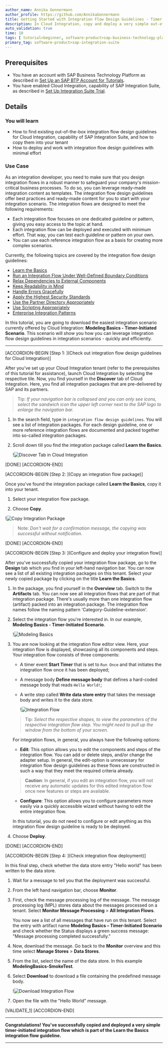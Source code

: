 ```yaml
---
author_name: Annika Gonnermann
author_profile: https://github.com/AnnikaGonnermann
title: Getting Started with Integration Flow Design Guidelines - Timer-Initiated Scenario
description: In Cloud Integration, copy and deploy a very simple out-of-the-box integration flow design guideline with a timer-initiated integration flow that writes an entry to the data store.
auto_validation: true
time: 10
tags: [ tutorial>beginner, software-product>sap-business-technology-platform]
primary_tag: software-product>sap-integration-suite
---
```


## Prerequisites
 - You have an account with SAP Business Technology Platform as described in [Set Up an SAP BTP Account for Tutorials](group.btp-setup).
 - You have enabled Cloud Integration, capability of SAP Integration Suite, as described in [Set Up Integration Suite Trial](cp-starter-isuite-onboard-subscribe).

## Details
### You will learn
  - How to find existing out-of-the-box integration flow design guidelines for Cloud Integration, capability of SAP Integration Suite, and how to copy them into your tenant
  - How to deploy and work with integration flow design guidelines with minimal effort

### Use Case
As an integration developer, you need to make sure that you design integration flows in a robust manner to safeguard your company's mission-critical business processes. To do so, you can leverage ready-made integration content as templates. The integration flow design guidelines offer best practices and ready-made content for you to start with your integration scenario. The integration flows are designed to meet the following requirements:

- Each integration flow focuses on one dedicated guideline or pattern, giving you easy access to the topic at hand.
- Each integration flow can be deployed and executed with minimum effort. That way, you can test each guideline or pattern on your own.
- You can use each reference integration flow as a basis for creating more complex scenarios.

Currently, the following topics are covered by the integration flow design guidelines:

- [Learn the Basics](https://help.sap.com/viewer/368c481cd6954bdfa5d0435479fd4eaf/Cloud/en-US/ebc6034cd1044e4093683cf61425175a.html)
- [Run an Integration Flow Under Well-Defined Boundary Conditions](https://help.sap.com/viewer/368c481cd6954bdfa5d0435479fd4eaf/Cloud/en-US/f8cf97498d2549daab65db34f11e119d.html)
- [Relax Dependencies to External Components](https://help.sap.com/viewer/368c481cd6954bdfa5d0435479fd4eaf/Cloud/en-US/3ea1e33606c24c27ad097d60b57b6e4e.html)
- [Keep Readability in Mind](https://help.sap.com/viewer/368c481cd6954bdfa5d0435479fd4eaf/Cloud/en-US/578fa7780344468388f689455f38b3a4.html)
- [Handle Errors Gracefully](https://help.sap.com/viewer/368c481cd6954bdfa5d0435479fd4eaf/Cloud/en-US/42c95f752c8d4b4cad98b7608223424f.html)
- [Apply the Highest Security Standards](https://help.sap.com/viewer/368c481cd6954bdfa5d0435479fd4eaf/Cloud/en-US/201fd43d4dab4bce9144ebfd9cdfbb20.html)
- [Use the Partner Directory Appropriately](https://help.sap.com/viewer/368c481cd6954bdfa5d0435479fd4eaf/Cloud/en-US/6e00412aebd549f8b5771c9397c08c5d.html)
- [Use Scripting Appropriately](https://help.sap.com/viewer/368c481cd6954bdfa5d0435479fd4eaf/Cloud/en-US/d4dc13c927b044b2a38e458f4cea9da5.html)
- [Enterprise Integration Patterns](https://help.sap.com/viewer/368c481cd6954bdfa5d0435479fd4eaf/Cloud/en-US/eaf929e1e9ac4185b18b545df104f50f.html)

In this tutorial, you are going to download the easiest integration scenario currently offered by Cloud Integration: **Modeling Basics - Timer-Initiated Scenario**. This scenario will show you how you can leverage integration flow design guidelines in integration scenarios - quickly and efficiently.

---

[ACCORDION-BEGIN [Step 1: ](Check out integration flow design guidelines for Cloud Integration)]

After you've set up your Cloud Integration tenant (refer to the prerequisites of this tutorial for assistance), launch Cloud Integration by selecting the respective tile. Now, you find yourself in the **Discover** tab of Cloud Integration. Here, you find all integration packages that are pre-delivered by SAP and its partners.

> Tip: *If your navigation bar is collapsed and you can only see icons, select the sandwich icon the upper left corner next to the SAP logo to enlarge the navigation bar.*

1. In the search field, type in `integration flow design guidelines`. You will see a list of integration packages. For each design guideline, one or more reference integration flows are documented and packed together into so-called integration packages.

2. Scroll down till you find the integration package called **Learn the Basics**.

    !![Discover Tab in Cloud Integration](btw-design-guidelines_design-space.png)

[DONE]
[ACCORDION-END]

[ACCORDION-BEGIN [Step 2: ](Copy an integration flow package)]

Once you've found the integration package called **Learn the Basics**, copy it into your tenant.

1. Select your integration flow package.

2. Choose **Copy**.

!![Copy Integration Package](btw-design-guidelines_design-space-copy.png)

> Note: *Don't wait for a confirmation message, the copying was successful without notification.*

[DONE]
[ACCORDION-END]


[ACCORDION-BEGIN [Step 3: ](Configure and deploy your integration flow)]

After you've successfully copied your integration flow package, go to the **Design** tab which you find in your left-hand navigation bar. You can now see a list of all existing integration packages on this tenant. Select your newly copied package by clicking on the title **Learn the Basics**.

1. In the package, you find yourself in the **Overview** tab. Switch to the **Artifacts** tab. You can now see all integration flows that are part of that integration package. There's usually more than one integration flow (artifact) packed into an integration package. The integration flow names follow the naming pattern 'Category-Guideline-extension'.

2. Select the integration flow you're interested in. In our example, **Modeling Basics - Timer-Initiated Scenario**.

    !![Modeling Basics](btw-design-guidelines_modeling-basics.png)  

3. You are now looking at the integration flow editor view. Here, your integration flow is displayed, showcasing all its components and steps. Your integration flow consists of three components:

    - A timer event **Start Timer** that is set to `Run Once` and that initiates the integration flow once it has been deployed;
    - A message body **Define message body** that defines a hard-coded message body that reads `Hello World!`;
    - A write step called **Write data store entry** that takes the message body and writes it to the data store.

      !![Integration Flow](btw-design-guidelines_design-space-edit2.png)

    > Tip: *Select the respective shapes, to view the parameters of the respective integration flow step. You might need to pull up the window from the bottom of your screen.*

    For integration flows, in general, you always have the following options:

      - **Edit**: This option allows you to edit the components and steps of the integration flow. You can add or delete steps, and/or change the adapter setup. In general, the edit-option is unnecessary for integration flow design guidelines as these flows are constructed in such a way that they meet the required criteria already.

    > **Caution**: In general, if you edit an integration flow, you will not receive any automatic updates for this edited integration flow once new features or steps are available.

      - **Configure**: This option allows you to configure parameters more easily via a quickly accessible wizard without having to edit the entire integration flow.

    In this tutorial, you do not need to configure or edit anything as this integration flow design guideline is ready to be deployed.


3.  Choose **Deploy**.

[DONE]
[ACCORDION-END]


[ACCORDION-BEGIN [Step 4: ](Check integration flow deployment)]

In this final step, check whether the data store entry "Hello world" has been written to the data store.

1. Wait for a message to tell you that the deployment was successful.

2. From the left hand navigation bar, choose **Monitor**.

3.  First, check the message processing log of the message. The message processing log (MPL) stores data about the messages processed on a tenant. Select **Monitor Message Processing** > **All Integration Flows**.

    You now see a list of all messages that have run on this tenant. Select the entry with artifact name **Modeling Basics – Timer-Initiated Scenario** and check whether the Status displays a green success message: "Message processing completed successfully."

4. Now, download the message. Go back to the **Monitor** overview and this time select **Manage Stores** > **Data Stores**.

5. From the list, select the name of the data store. In this example **ModelingBasics-SmokeTest**.

6. Select **Download** to download a file containing the predefined message body.

    !![Download Integration Flow](btw-design-guidelines_download.png)

7. Open the file with the "Hello World" message.

[VALIDATE_1]
[ACCORDION-END]

---

**Congratulations! You've successfully copied and deployed a very simple timer-initiated integration flow which is part of the Learn the Basics integration flow guideline.**

---


